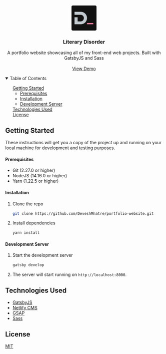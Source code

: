 <!-- PROJECT LOGO -->
<p align="center">
  <a href="https://github.com/DeveshMhatre/portfolio-website">
    <img src="static/favicon.ico" alt="Logo" width="80" height="80">
  </a>

  <h3 align="center">Literary Disorder</h3>

  <p align="center">
    A portfolio website showcasing all of my front-end web projects. Built with GatsbyJS and Sass
    <br />
    <br />
    <a href="https://devesh-mhatre.me" target="_blank">View Demo</a>
  </p>
</p>

<!-- TABLE OF CONTENTS -->
<details open="open">
  <summary>Table of Contents</summary>
  <ul style="list-style-type: none;">
    <li>
      <a href="#getting-started">Getting Started</a>
      <ul>
        <li><a href="#prerequisites">Prerequisites</a></li>
        <li><a href="#installation">Installation</a></li>
        <li><a href="#development-server">Development Server</a></li>
      </ul>
    </li>
    <li>
      <a href="#technologies-used">Technologies Used</a>
    </li>
    <li>
      <a href="#license">License</a>
    </li>
  </ul>
</details>

<!-- GETTING STARTED -->

## Getting Started

These instructions will get you a copy of the project up and running on your local machine for development and testing purposes.

#### Prerequisites

<ul>
  <li>Git (2.27.0 or higher)</li>
  <li>NodeJS (14.16.0 or higher)</li>
  <li>Yarn (1.22.5 or higher)</li>
</ul>

#### Installation

1. Clone the repo
   ```sh
   git clone https://github.com/DeveshMhatre/portfolio-website.git
   ```
2. Install dependencies
   ```sh
   yarn install
   ```

#### Development Server

1. Start the development server

   ```sh
   gatsby develop
   ```

2. The server will start running on `http://localhost:8000`.

## Technologies Used

- [GatsbyJS](https://www.gatsbyjs.com/)
- [Netlify CMS](https://www.netlifycms.org/)
- [GSAP](https://greensock.com/)
- [Sass](https://sass-lang.com/)

## License

[MIT](https://choosealicense.com/licenses/mit/)
